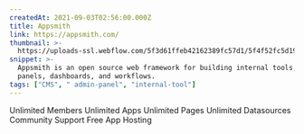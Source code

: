```yaml
---
createdAt: 2021-09-03T02:56:00.000Z
title: Appsmith
link: https://appsmith.com/
thumbnail: >-
  https://uploads-ssl.webflow.com/5f3d61ffeb42162389fc57d1/5f4f52fc5d19fd0f25361281_appsmith_symbol_twitter%201.png
snippet: >-
  Appsmith is an open source web framework for building internal tools, admin
  panels, dashboards, and workflows.
tags: ["CMS", " admin-panel", "internal-tool"]
---
```

Unlimited Members
Unlimited Apps
Unlimited Pages
Unlimited Datasources
Community Support
Free App Hosting